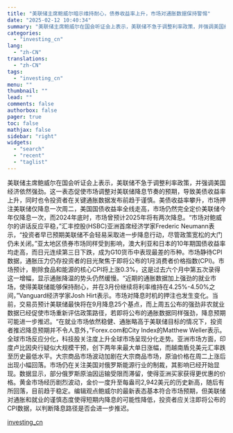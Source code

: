 ```yaml
---
title: "美联储主席鲍威尔暗示维持耐心，债券收益率上升，市场对通胀数据保持警惕"
date: "2025-02-12 10:40:34"
summary: "美联储主席鲍威尔在国会听证会上表示，美联储不急于调整利率政策，并强调美国经济依然强劲。这一表态促使市..."
categories:
  - "investing_cn"
lang:
  - "zh-CN"
translations:
  - "zh-CN"
tags:
  - "investing_cn"
menu: ""
thumbnail: ""
lead: ""
comments: false
authorbox: false
pager: true
toc: false
mathjax: false
sidebar: "right"
widgets:
  - "search"
  - "recent"
  - "taglist"
---
```


美联储主席鲍威尔在国会听证会上表示，美联储不急于调整利率政策，并强调美国经济依然强劲。这一表态促使市场调整对美联储降息节奏的预期，导致美债收益率上升，同时也令投资者在关键通胀数据发布前趋于谨慎。美债收益率攀升，市场押注美联储仅降息一次周二，美国国债收益率全线走高，市场仍然完全定价美联储今年仅降息一次，而2024年底时，市场曾预计2025年将有两次降息。“市场对鲍威尔的讲话反应平稳，”汇丰控股(HSBC)亚洲首席经济学家Frederic Neumann表示，“投资者早已预期美联储不会轻易采取进一步降息行动，尽管政策宽松的大门仍未关闭。”亚太地区债券市场同样受到影响，澳大利亚和日本的10年期国债收益率均走高，而日元连续第三日下跌，成为G10货币中表现最差的币种。市场静待CPI数据，通胀压力仍存投资者的目光聚焦于即将公布的1月消费者价格指数(CPI)。市场预计，剔除食品和能源的核心CPI将上涨0.3%，这是过去六个月中第五次录得这一增幅，显示通胀降温的势头仍然缓慢。“近期的通胀数据加上强劲的就业市场，使得美联储能够保持耐心，并在3月份继续将利率维持在4.25%-4.50%之间，”Vanguard经济学家Josh Hirt表示。市场对降息时机的押注也发生变化。当前，交易员预计美联储最快将在9月降息25个基点，而上周五公布的强劲非农就业数据已经促使市场重新评估政策路径，若即将公布的通胀数据同样强劲，降息预期可能进一步推迟。“在就业市场依然稳健、通胀略高于美联储目标的情况下，投资者推迟降息预期并不令人意外，”Forex.com和City Index的Matthew Weller表示。全球市场反应分化，科技股关注度上升全球市场呈现分化走势。亚洲市场方面，印度卢比因央行疑似大规模干预，创下两年来最大单日涨幅，而越南盾兑美元汇率跌至历史最低水平。大宗商品市场波动加剧在大宗商品市场，原油价格在周二上涨后出现小幅回落。市场仍在关注美国对俄罗斯能源行业的制裁，其影响已经开始显现。数据显示，部分俄罗斯原油因运输受限而滞留，使得亚洲买家获得更优惠的价格。黄金市场经历剧烈波动，金价一度升至每盎司2,942美元的历史新高，随后有所回落，目前趋于稳定。编辑观点鲍威尔的最新表态基本符合市场预期，但美联储对通胀和就业的谨慎态度使得短期内降息的可能性降低，投资者应关注即将公布的CPI数据，以判断降息路径是否会进一步推迟。

[investing_cn](https://cn.investing.com/news/commodities-news/article-2667206)
